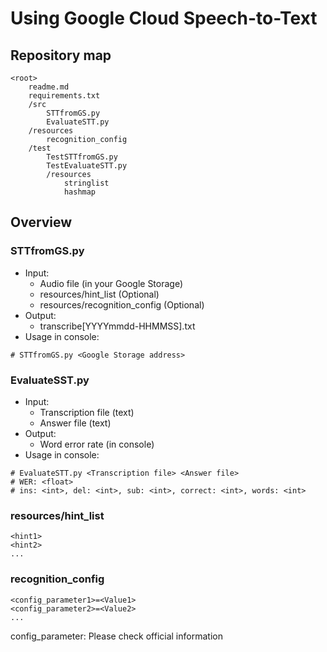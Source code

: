 # Using Google Cloud Speech-to-Text

## Repository map
```
<root>
    readme.md
    requirements.txt
    /src
        STTfromGS.py
        EvaluateSTT.py
    /resources
        recognition_config
    /test
        TestSTTfromGS.py
        TestEvaluateSTT.py
        /resources
            stringlist
            hashmap
```

## Overview
### STTfromGS.py
- Input: 
    - Audio file (in your Google Storage)
    - resources/hint_list (Optional)
    - resources/recognition_config (Optional)
- Output:
    - transcribe[YYYYmmdd-HHMMSS].txt
- Usage in console: 
```
# STTfromGS.py <Google Storage address>
```

### EvaluateSST.py
- Input: 
    - Transcription file (text)
    - Answer file (text)
- Output:
    - Word error rate (in console)
- Usage in console: 
 ```
 # EvaluateSTT.py <Transcription file> <Answer file>
 # WER: <float>
 # ins: <int>, del: <int>, sub: <int>, correct: <int>, words: <int>
 ```
    
    
### resources/hint_list
```
<hint1>
<hint2>
...
```

### recognition_config
```
<config_parameter1>=<Value1>
<config_parameter2>=<Value2>
...
```
config_parameter: Please check official information